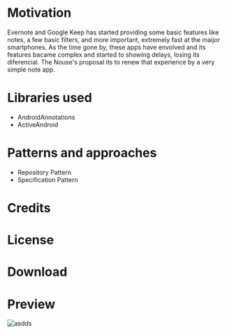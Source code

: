 Motivation
=======

Evernote and Google Keep has started providing some basic features like notes, a few basic filters, and more important, extremely fast at the maijor smartphones. As the time gone by, these apps have envolved and its features bacame complex and started to showing delays, losing its diferencial.
The Nouse's proposal its to renew that experience by a very simple note app.


Libraries used
=======

- AndroidAnnotations
- ActiveAndroid

Patterns and approaches
=======

- Repository Pattern
- Specification Pattern

Credits
=======

License
=======

Download
=======

Preview
=======

![asdds](https://github.com/Pierry/Noute/blob/master/app/src/main/art/hero.png?raw=true)
